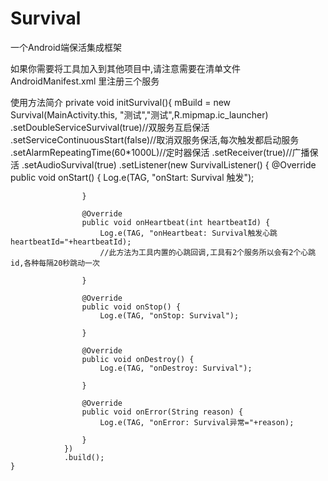 # Survival
一个Android端保活集成框架


如果你需要将工具加入到其他项目中,请注意需要在清单文件AndroidManifest.xml 里注册三个服务

<service android:name=".survivalTools.SurvivalAudioService"/>
<service android:name=".survivalTools.SurvivalOneService"/>
<service android:name=".survivalTools.SurvivalTwoService"/>



使用方法简介
private void initSurvival(){
        mBuild = new Survival(MainActivity.this, "测试","测试",R.mipmap.ic_launcher)
                .setDoubleServiceSurvival(true)//双服务互启保活
                .setServiceContinuousStart(false)//取消双服务保活,每次触发都启动服务
                .setAlarmRepeatingTime(60*1000L)//定时器保活
                .setReceiver(true)//广播保活
                .setAudioSurvival(true)
                .setListener(new SurvivalListener() {
                    @Override
                    public void onStart() {
                        Log.e(TAG, "onStart: Survival 触发");

                    }

                    @Override
                    public void onHeartbeat(int heartbeatId) {
                        Log.e(TAG, "onHeartbeat: Survival触发心跳heartbeatId="+heartbeatId);
                        //此方法为工具内置的心跳回调,工具有2个服务所以会有2个心跳id,各种每隔20秒跳动一次

                    }

                    @Override
                    public void onStop() {
                        Log.e(TAG, "onStop: Survival");

                    }

                    @Override
                    public void onDestroy() {
                        Log.e(TAG, "onDestroy: Survival");

                    }

                    @Override
                    public void onError(String reason) {
                        Log.e(TAG, "onError: Survival异常="+reason);

                    }
                })
                .build();
    }
